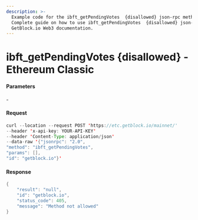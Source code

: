 ```yaml
---
description: >-
  Example code for the ibft_getPendingVotes  {disallowed} json-rpc method.
  Сomplete guide on how to use ibft_getPendingVotes  {disallowed} json-rpc in
  GetBlock.io Web3 documentation.
---
```


# ibft\_getPendingVotes {disallowed} - Ethereum Classic

#### Parameters

\-

#### Request

```java
curl --location --request POST 'https://etc.getblock.io/mainnet/' 
--header 'x-api-key: YOUR-API-KEY' 
--header 'Content-Type: application/json' 
--data-raw '{"jsonrpc": "2.0",
"method": "ibft_getPendingVotes",
"params": [],
"id": "getblock.io"}'
```

#### Response

```java
{
    "result": "null",
    "id": "getblock.io",
    "status_code": 405,
    "message": "Method not allowed"
}
```
